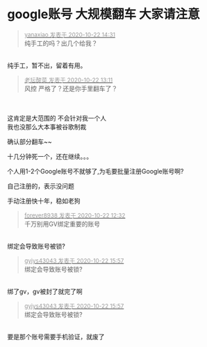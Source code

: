 # google账号 大规模翻车 大家请注意


<div class="quote"><blockquote><font size="2"><a href="https://www.hostloc.com/forum.php?mod=redirect&amp;goto=findpost&amp;pid=9335887&amp;ptid=757105" target="_blank"><font color="#999999">yanaxiao 发表于 2020-10-22 14:31</font></a></font><br />
纯手工的吗？出几个给我？</blockquote></div><br />
纯手工，暂不出，留着有用。

<div class="quote"><blockquote><font size="2"><a href="https://www.hostloc.com/forum.php?mod=redirect&amp;goto=findpost&amp;pid=9335553&amp;ptid=757105" target="_blank"><font color="#999999">老坛酸菜 发表于 2020-10-22 13:11</font></a></font><br />
风控 严格了？还是你手里翻车了？</blockquote></div><br />
<br />
这肯定是大范围的 不会针对我一个人<br />
我也没那么大本事被谷歌制裁

确认部分翻车~~<img src="static/image/smiley/yct/022.gif" smilieid="42" border="0" alt="" /><img src="static/image/smiley/yct/021.gif" smilieid="37" border="0" alt="" />

十几分钟死一个，还在继续。。。

个人用1-2个Google账号不就够了,为毛要批量注册Google账号啊?

自己注册的，表示没问题 <img src="static/image/smiley/default/lol.gif" smilieid="12" border="0" alt="" />

手动注册快十年，稳如老狗

<div class="quote"><blockquote><font size="2"><a href="https://www.hostloc.com/forum.php?mod=redirect&amp;goto=findpost&amp;pid=9335440&amp;ptid=757105" target="_blank"><font color="#999999">forever8938 发表于 2020-10-22 12:32</font></a></font><br />
千万别用GV绑定重要的账号</blockquote></div><br />
绑定会导致账号被锁?

<div class="quote"><blockquote><font size="2"><a href="https://www.hostloc.com/forum.php?mod=redirect&amp;goto=findpost&amp;pid=9336378&amp;ptid=757105" target="_blank"><font color="#999999">gyjys43043 发表于 2020-10-22 15:57</font></a></font><br />
绑定会导致账号被锁?</blockquote></div><br />
绑了gv，gv被封了就完了啊

<div class="quote"><blockquote><font size="2"><a href="https://www.hostloc.com/forum.php?mod=redirect&amp;goto=findpost&amp;pid=9336378&amp;ptid=757105" target="_blank"><font color="#999999">gyjys43043 发表于 2020-10-22 15:57</font></a></font><br />
绑定会导致账号被锁?</blockquote></div><br />
要是那个账号需要手机验证，就废了
